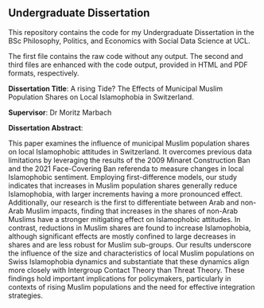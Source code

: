 ## Undergraduate Dissertation 
This repository contains the code for my Undergraduate Dissertation in the BSc Philosophy, Politics, and Economics with Social Data Science at UCL.

The first file contains the raw code without any output. The second and third files are enhanced with the code output, provided in HTML and PDF formats, respectively.


**Dissertation Title**: A rising Tide? The Effects of Municipal Muslim Population Shares on Local Islamophobia in Switzerland.

**Supervisor**: Dr Moritz Marbach

**Dissertation Abstract**:

This paper examines the influence of municipal Muslim population shares on local Islamophobic attitudes in Switzerland. It overcomes previous data limitations by leveraging the results of the 2009 Minaret Construction Ban and the 2021 Face-Covering Ban referenda to measure changes in local Islamophobic sentiment. Employing first-difference models, our study indicates that increases in Muslim population shares generally reduce Islamophobia, with larger increments having a more pronounced effect. Additionally, our research is the first to differentiate between Arab and non-Arab Muslim impacts, finding that increases in the shares of non-Arab Muslims have a stronger mitigating effect on Islamophobic attitudes. In contrast, reductions in Muslim shares are found to increase Islamophobia, although significant effects are mostly confined to large decreases in shares and are less robust for Muslim sub-groups. Our results underscore the influence of the size and characteristics of local Muslim populations on Swiss Islamophobia dynamics and substantiate that these dynamics align more closely with Intergroup Contact Theory than Threat Theory. These findings hold important implications for policymakers, particularly in contexts of rising Muslim populations and the need for effective integration strategies.
